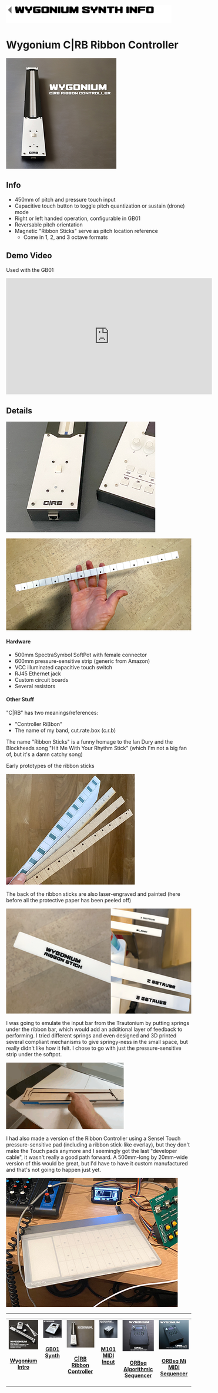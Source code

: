 [<img alt="Return to main page link image" src="images/nav_main.png" height="50px">](/README.md)

# Wygonium C|RB Ribbon Controller

![A picture of the Wygonium C-RB Ribbon Controller. It is a long, rectangular device that is mostly black with a long touch strip and a white panel with a button.](/images/Wygonium_CRB_square.jpg)

## Info

- 450mm of pitch and pressure touch input
- Capacitive touch button to toggle pitch quantization or sustain (drone) mode
- Right or left handed operation, configurable in GB01
- Reversable pitch orientation
- Magnetic "Ribbon Sticks" serve as pitch location reference
    - Come in 1, 2, and 3 octave formats

## Demo Video

Used with the GB01

<iframe width="560" height="315" src="https://www.youtube.com/embed/F4Fk_X3j23E?si=3ApcUsWsLcP-X0Cu" title="YouTube video player" frameborder="0" allow="accelerometer; autoplay; clipboard-write; encrypted-media; gyroscope; picture-in-picture; web-share" referrerpolicy="strict-origin-when-cross-origin" allowfullscreen></iframe>

## Details

![Another picture of the C-RB, showing the connector panel](/images/CRB_connector.png)

![A ribbon stick being held in the hand](/images/CRB_sticks_first.png)

#### Hardware 

- 500mm SpectraSymbol SoftPot with female connector
- 600mm pressure-sensitive strip (generic from Amazon)
- VCC illuminated capacitive touch switch
- RJ45 Ethernet jack
- Custom circuit boards
- Several resistors

#### Other Stuff

"C|RB" has two meanings/references:
- "Controller RiBbon"
- The name of my band, cut.rate.box (c.r.b)

The name "Ribbon Sticks" is a funny homage to the Ian Dury and the Blockheads song "Hit Me With Your Rhythm Stick" (which I'm not a big fan of, but it's a damn catchy song)

Early prototypes of the ribbon sticks

![A pic of the prototypes of the ribbon sticks - one is paper, the others are laser-cut with penciled-on markings](/images/CRB_sticks_alpha.png)

The back of the ribbon sticks are also laser-engraved and painted (here before all the protective paper has been peeled off)

![A pic of the back of the ribbon sticks](/images/CRB_sticks_back.png)

I was going to emulate the input bar from the Trautonium by putting springs under the ribbon bar, which would add an additional layer of feedback to performing. I tried different springs and even designed and 3D printed several compliant mechanisms to give springy-ness in the small space, but really didn't like how it felt. I chose to go with just the pressure-sensitive strip under the softpot.

![An animated image of the first version of the ribbon controller being pressed, showing how it springs up and down](/images/CRBspringy.gif) 

I had also made a version of the Ribbon Controller using a Sensel Touch pressure-sensitive pad (including a ribbon stick-like overlay), but they don't make the Touch pads anymore and I seemingly got the last "developer cable", it wasn't really a good path forward. A 500mm-long by 20mm-wide version of this would be great, but I'd have to have it custom manufactured and that's not going to happen just yet.

![A pic of a rectangular pad next to the GB01 prototype](/images/SenselController.jpg)

__________

<table align="center">
    <tr valign="top">
        <td align="center" width="150px" valign="top"><a href="/Wygonium-Info/"><img src="images/WygoniumKit_square.png" width="100px" /></a><p><h4 id="wygonium-intro"><a href="/Wygonium-Info/">Wygonium Intro</a></h4></p></td>
        <td align="center" width="150px" valign="top"><a href="/Wygonium-Info/WygoniumGB01.html"><img src="images/Wygonium_GB01_square.jpg" width="100px" /></a><p><h4 id="gb01-synth"><a href="/Wygonium-Info/WygoniumGB01.html">GB01 Synth</a></h4></p></td>
        <td align="center" width="150px" valign="top"><a href="/Wygonium-Info/CRBController.html"><img src="images/Wygonium_CRB_square.jpg" width="100px" /></a><p><h4 id="crb-ribbon-controller"><a href="/Wygonium-Info/CRBController.html">C|RB Ribbon Controller</a></h4></p></td>
        <td align="center" width="150px" valign="top"><a href="/Wygonium-Info/WygoniumM101.html"><img src="images/Wygonium_M101_square.jpg" width="100px" /></a><p><h4 id="m101-midi-input"><a href="/Wygonium-Info/WygoniumM101.html">M101 MIDI Input</a></h4></p></td>
        <td align="center" width="150px" valign="top"><a href="/Wygonium-Info/WygoniumORBsq.html"><img src="images/Wygonium_ORBsq_square.jpg" width="100px" /></a><p><h4 id="orbsq-algorithmic-sequencer"><a href="/Wygonium-Info/WygoniumORBsq.html">ORBsq Algorithmic Sequencer</a></h4></p></td>
        <td align="center" width="150px" valign="top"><a href="/Wygonium-Info/WygoniumORBsqMi.html"><img src="images/Wygonium_ORBsqMi_square.jpg" width="100px" /></a><p><h4 id="orbsqmi-midi-algorithmic-sequencer"><a href="/Wygonium-Info/WygoniumORBsqMi.html">ORBsq Mi MIDI Sequencer</a></h4></p></td>
    </tr>
</table>
